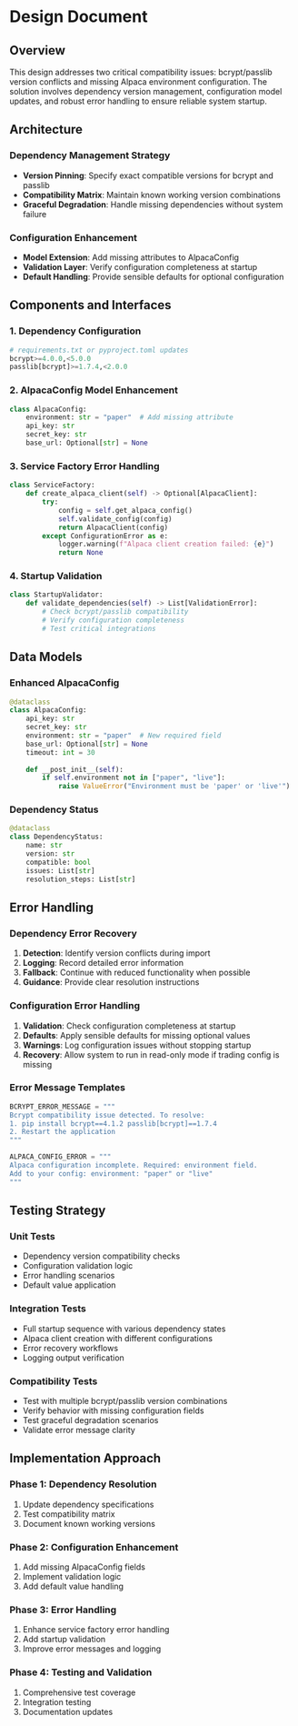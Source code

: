 # Design Document

## Overview

This design addresses two critical compatibility issues: bcrypt/passlib version conflicts and missing Alpaca environment configuration. The solution involves dependency version management, configuration model updates, and robust error handling to ensure reliable system startup.

## Architecture

### Dependency Management Strategy
- **Version Pinning**: Specify exact compatible versions for bcrypt and passlib
- **Compatibility Matrix**: Maintain known working version combinations
- **Graceful Degradation**: Handle missing dependencies without system failure

### Configuration Enhancement
- **Model Extension**: Add missing attributes to AlpacaConfig
- **Validation Layer**: Verify configuration completeness at startup
- **Default Handling**: Provide sensible defaults for optional configuration

## Components and Interfaces

### 1. Dependency Configuration
```python
# requirements.txt or pyproject.toml updates
bcrypt>=4.0.0,<5.0.0
passlib[bcrypt]>=1.7.4,<2.0.0
```

### 2. AlpacaConfig Model Enhancement
```python
class AlpacaConfig:
    environment: str = "paper"  # Add missing attribute
    api_key: str
    secret_key: str
    base_url: Optional[str] = None
```

### 3. Service Factory Error Handling
```python
class ServiceFactory:
    def create_alpaca_client(self) -> Optional[AlpacaClient]:
        try:
            config = self.get_alpaca_config()
            self.validate_config(config)
            return AlpacaClient(config)
        except ConfigurationError as e:
            logger.warning(f"Alpaca client creation failed: {e}")
            return None
```

### 4. Startup Validation
```python
class StartupValidator:
    def validate_dependencies(self) -> List[ValidationError]:
        # Check bcrypt/passlib compatibility
        # Verify configuration completeness
        # Test critical integrations
```

## Data Models

### Enhanced AlpacaConfig
```python
@dataclass
class AlpacaConfig:
    api_key: str
    secret_key: str
    environment: str = "paper"  # New required field
    base_url: Optional[str] = None
    timeout: int = 30
    
    def __post_init__(self):
        if self.environment not in ["paper", "live"]:
            raise ValueError("Environment must be 'paper' or 'live'")
```

### Dependency Status
```python
@dataclass
class DependencyStatus:
    name: str
    version: str
    compatible: bool
    issues: List[str]
    resolution_steps: List[str]
```

## Error Handling

### Dependency Error Recovery
1. **Detection**: Identify version conflicts during import
2. **Logging**: Record detailed error information
3. **Fallback**: Continue with reduced functionality when possible
4. **Guidance**: Provide clear resolution instructions

### Configuration Error Handling
1. **Validation**: Check configuration completeness at startup
2. **Defaults**: Apply sensible defaults for missing optional values
3. **Warnings**: Log configuration issues without stopping startup
4. **Recovery**: Allow system to run in read-only mode if trading config is missing

### Error Message Templates
```python
BCRYPT_ERROR_MESSAGE = """
Bcrypt compatibility issue detected. To resolve:
1. pip install bcrypt==4.1.2 passlib[bcrypt]==1.7.4
2. Restart the application
"""

ALPACA_CONFIG_ERROR = """
Alpaca configuration incomplete. Required: environment field.
Add to your config: environment: "paper" or "live"
"""
```

## Testing Strategy

### Unit Tests
- Dependency version compatibility checks
- Configuration validation logic
- Error handling scenarios
- Default value application

### Integration Tests
- Full startup sequence with various dependency states
- Alpaca client creation with different configurations
- Error recovery workflows
- Logging output verification

### Compatibility Tests
- Test with multiple bcrypt/passlib version combinations
- Verify behavior with missing configuration fields
- Test graceful degradation scenarios
- Validate error message clarity

## Implementation Approach

### Phase 1: Dependency Resolution
1. Update dependency specifications
2. Test compatibility matrix
3. Document known working versions

### Phase 2: Configuration Enhancement
1. Add missing AlpacaConfig fields
2. Implement validation logic
3. Add default value handling

### Phase 3: Error Handling
1. Enhance service factory error handling
2. Add startup validation
3. Improve error messages and logging

### Phase 4: Testing and Validation
1. Comprehensive test coverage
2. Integration testing
3. Documentation updates